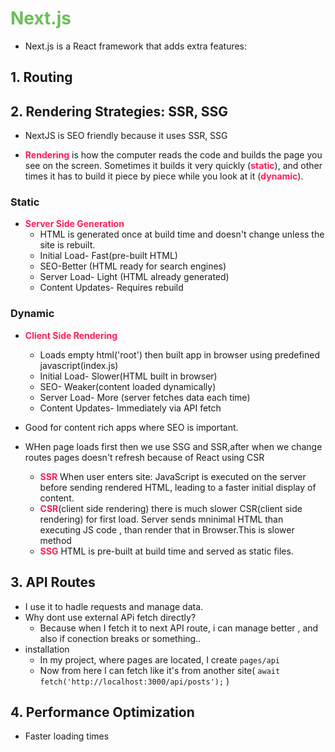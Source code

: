 <style>h1 {color:#6BBF59;} strong {color:#ff1d58;} html { scroll-behavior: smooth;} </style>

# Next.js

* Next.js is a React framework that adds extra features:

## 1. Routing

## 2. Rendering Strategies: SSR, SSG

* NextJS is SEO friendly because it uses SSR, SSG

* **Rendering**  is how the computer reads the code and builds the page you see on the screen. Sometimes it builds it very quickly (**static**), and other times it has to build it piece by piece while you look at it (**dynamic**).

### Static
* **Server Side Generation**
    * HTML is generated once at build time and doesn't change unless the site is rebuilt.
    * Initial Load- Fast(pre-built HTML)
    * SEO-Better (HTML ready for search engines)
    * Server Load- Light (HTML already generated)
    * Content Updates- Requires rebuild

### Dynamic

* **Client Side Rendering**
    * Loads empty html('root') then built app in browser using predefined javascript(index.js) 
    * Initial Load- Slower(HTML built in browser)
    * SEO- Weaker(content loaded dynamically)
    * Server Load- More (server fetches data each time)
    * Content Updates- Immediately via API fetch


* Good for  content rich apps where SEO is important.
* WHen page loads first then we use SSG and SSR,after when we change routes pages doesn't refresh because of React using CSR

    * **SSR** When user enters site: JavaScript is executed on the server before sending rendered HTML, leading to a faster initial display of content.
    * **CSR**(client side rendering) there is much slower CSR(client side rendering) for first load. Server sends mninimal HTML than executing JS code , than render that in Browser.This is slower method
    * **SSG**  HTML is pre-built at build time and served as static files.

## 3. API Routes
* I use it to hadle requests and manage data.
* Why dont use external APi fetch directly?
    * Because when I fetch it to next API route, i can manage better , and also if conection breaks or something..
* installation
    * In my project, where pages are located, I create ```pages/api```
    * Now from here I can fetch like it's from another site( 
    ```await fetch('http://localhost:3000/api/posts');``` )

## 4. Performance Optimization 
* Faster loading times